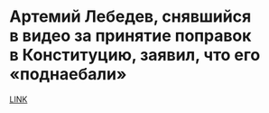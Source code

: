 # Артемий Лебедев, снявшийся в видео за принятие поправок в Конституцию, заявил, что его «поднаебали»



[LINK](https://varlamov.ru/3914887.html)